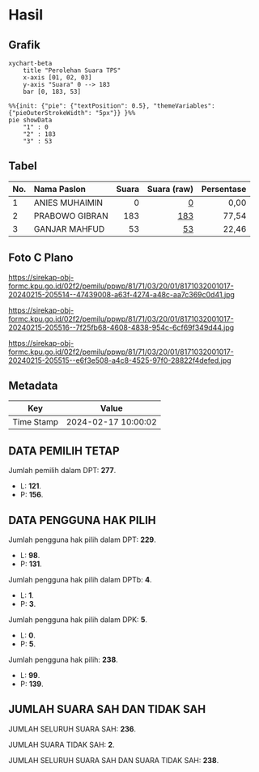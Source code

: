 # Hasil

## Grafik

```mermaid
xychart-beta
    title "Perolehan Suara TPS"
    x-axis [01, 02, 03]
    y-axis "Suara" 0 --> 183
    bar [0, 183, 53]
```

```mermaid
%%{init: {"pie": {"textPosition": 0.5}, "themeVariables": {"pieOuterStrokeWidth": "5px"}} }%%
pie showData
    "1" : 0
    "2" : 183
    "3" : 53
```

## Tabel

| No. | Nama Paslon    | Suara | Suara (raw) | Persentase |
|:--- |:-------------- | -----:| -----------:| ----------:|
| 1   | ANIES MUHAIMIN | 0     | [0][p-1]    | 0,00       |
| 2   | PRABOWO GIBRAN | 183   | [183][p-2]  | 77,54      |
| 3   | GANJAR MAHFUD  | 53    | [53][p-3]   | 22,46      |


[p-1]: https://github.com/gigit-pemilu/pemilu-2024-81-maluku/blob/main/pilpres/hitung-suara/sub/81-maluku/sub/71-kota-ambon/sub/03-baguala/sub/2001-passo/sub/017-tps/sub/paslon-1.txt
[p-2]: https://github.com/gigit-pemilu/pemilu-2024-81-maluku/blob/main/pilpres/hitung-suara/sub/81-maluku/sub/71-kota-ambon/sub/03-baguala/sub/2001-passo/sub/017-tps/sub/paslon-2.txt
[p-3]: https://github.com/gigit-pemilu/pemilu-2024-81-maluku/blob/main/pilpres/hitung-suara/sub/81-maluku/sub/71-kota-ambon/sub/03-baguala/sub/2001-passo/sub/017-tps/sub/paslon-3.txt

## Foto C Plano

https://sirekap-obj-formc.kpu.go.id/02f2/pemilu/ppwp/81/71/03/20/01/8171032001017-20240215-205514--47439008-a63f-4274-a48c-aa7c369c0d41.jpg

https://sirekap-obj-formc.kpu.go.id/02f2/pemilu/ppwp/81/71/03/20/01/8171032001017-20240215-205516--7f25fb68-4608-4838-954c-6cf69f349d44.jpg

https://sirekap-obj-formc.kpu.go.id/02f2/pemilu/ppwp/81/71/03/20/01/8171032001017-20240215-205515--e6f3e508-a4c8-4525-97f0-28822f4defed.jpg


## Metadata

| Key        | Value               |
| ---------- | ------------------- |
| Time Stamp | 2024-02-17 10:00:02 |


## DATA PEMILIH TETAP

Jumlah pemilih dalam DPT: **277**.
 * L: **121**.
 * P: **156**.

## DATA PENGGUNA HAK PILIH

Jumlah pengguna hak pilih dalam DPT: **229**.
 * L: **98**.
 * P: **131**.

Jumlah pengguna hak pilih dalam DPTb: **4**.
 * L: **1**.
 * P: **3**.

Jumlah pengguna hak pilih dalam DPK: **5**.
 * L: **0**.
 * P: **5**.

Jumlah pengguna hak pilih: **238**.
 * L: **99**.
 * P: **139**.

## JUMLAH SUARA SAH DAN TIDAK SAH

JUMLAH SELURUH SUARA SAH: **236**.

JUMLAH SUARA TIDAK SAH: **2**.

JUMLAH SELURUH SUARA SAH DAN SUARA TIDAK SAH: **238**.


